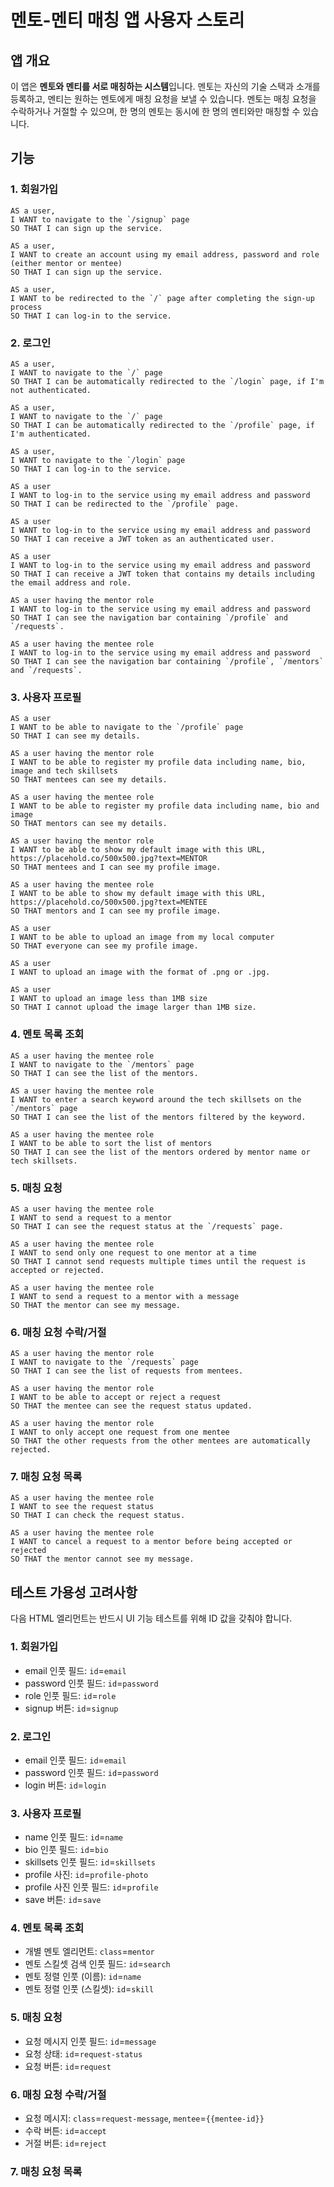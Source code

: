 # 멘토-멘티 매칭 앱 사용자 스토리

## 앱 개요

이 앱은 **멘토와 멘티를 서로 매칭하는 시스템**입니다. 멘토는 자신의 기술 스택과 소개를 등록하고, 멘티는 원하는 멘토에게 매칭 요청을 보낼 수 있습니다. 멘토는 매칭 요청을 수락하거나 거절할 수 있으며, 한 명의 멘토는 동시에 한 명의 멘티와만 매칭할 수 있습니다.

## 기능

### 1. 회원가입

```text
AS a user,
I WANT to navigate to the `/signup` page
SO THAT I can sign up the service.
```

```text
AS a user,
I WANT to create an account using my email address, password and role (either mentor or mentee)
SO THAT I can sign up the service.
```

```text
AS a user,
I WANT to be redirected to the `/` page after completing the sign-up process
SO THAT I can log-in to the service.
```

### 2. 로그인

```text
AS a user,
I WANT to navigate to the `/` page
SO THAT I can be automatically redirected to the `/login` page, if I'm not authenticated.
```

```text
AS a user,
I WANT to navigate to the `/` page
SO THAT I can be automatically redirected to the `/profile` page, if I'm authenticated.
```

```text
AS a user,
I WANT to navigate to the `/login` page
SO THAT I can log-in to the service.
```

```text
AS a user
I WANT to log-in to the service using my email address and password
SO THAT I can be redirected to the `/profile` page.
```

```text
AS a user
I WANT to log-in to the service using my email address and password
SO THAT I can receive a JWT token as an authenticated user.
```

```text
AS a user
I WANT to log-in to the service using my email address and password
SO THAT I can receive a JWT token that contains my details including the email address and role.
```

```text
AS a user having the mentor role
I WANT to log-in to the service using my email address and password
SO THAT I can see the navigation bar containing `/profile` and `/requests`.
```

```text
AS a user having the mentee role
I WANT to log-in to the service using my email address and password
SO THAT I can see the navigation bar containing `/profile`, `/mentors` and `/requests`.
```

### 3. 사용자 프로필

```text
AS a user
I WANT to be able to navigate to the `/profile` page
SO THAT I can see my details.
```

```text
AS a user having the mentor role
I WANT to be able to register my profile data including name, bio, image and tech skillsets
SO THAT mentees can see my details.
```

```text
AS a user having the mentee role
I WANT to be able to register my profile data including name, bio and image
SO THAT mentors can see my details.
```

```text
AS a user having the mentor role
I WANT to be able to show my default image with this URL, https://placehold.co/500x500.jpg?text=MENTOR
SO THAT mentees and I can see my profile image.
```

```text
AS a user having the mentee role
I WANT to be able to show my default image with this URL, https://placehold.co/500x500.jpg?text=MENTEE
SO THAT mentors and I can see my profile image.
```

```text
AS a user
I WANT to be able to upload an image from my local computer
SO THAT everyone can see my profile image.
```

```text
AS a user
I WANT to upload an image with the format of .png or .jpg.
```

```text
AS a user
I WANT to upload an image less than 1MB size
SO THAT I cannot upload the image larger than 1MB size.
```

### 4. 멘토 목록 조회

```text
AS a user having the mentee role
I WANT to navigate to the `/mentors` page
SO THAT I can see the list of the mentors.
```

```text
AS a user having the mentee role
I WANT to enter a search keyword around the tech skillsets on the `/mentors` page
SO THAT I can see the list of the mentors filtered by the keyword.
```

```text
AS a user having the mentee role
I WANT to be able to sort the list of mentors
SO THAT I can see the list of the mentors ordered by mentor name or tech skillsets.
```

### 5. 매칭 요청

```text
AS a user having the mentee role
I WANT to send a request to a mentor
SO THAT I can see the request status at the `/requests` page.
```

```text
AS a user having the mentee role
I WANT to send only one request to one mentor at a time
SO THAT I cannot send requests multiple times until the request is accepted or rejected.
```

```text
AS a user having the mentee role
I WANT to send a request to a mentor with a message
SO THAT the mentor can see my message.
```

### 6. 매칭 요청 수락/거절

```text
AS a user having the mentor role
I WANT to navigate to the `/requests` page
SO THAT I can see the list of requests from mentees.
```

```text
AS a user having the mentor role
I WANT to be able to accept or reject a request
SO THAT the mentee can see the request status updated.
```

```text
AS a user having the mentor role
I WANT to only accept one request from one mentee
SO THAT the other requests from the other mentees are automatically rejected.
```

### 7. 매칭 요청 목록

```text
AS a user having the mentee role
I WANT to see the request status
SO THAT I can check the request status.
```

```text
AS a user having the mentee role
I WANT to cancel a request to a mentor before being accepted or rejected
SO THAT the mentor cannot see my message.
```

## 테스트 가용성 고려사항

다음 HTML 엘리먼트는 반드시 UI 기능 테스트를 위해 ID 값을 갖춰야 합니다.

### 1. 회원가입

- email 인풋 필드: `id`=`email`
- password 인풋 필드: `id`=`password`
- role 인풋 필드: `id`=`role`
- signup 버튼: `id`=`signup`

### 2. 로그인

- email 인풋 필드: `id`=`email`
- password 인풋 필드: `id`=`password`
- login 버튼: `id`=`login`

### 3. 사용자 프로필

- name 인풋 필드: `id`=`name`
- bio 인풋 필드: `id`=`bio`
- skillsets 인풋 필드: `id`=`skillsets`
- profile 사진: `id`=`profile-photo`
- profile 사진 인풋 필드: `id`=`profile`
- save 버튼: `id`=`save`

### 4. 멘토 목록 조회

- 개별 멘토 엘리먼트: `class`=`mentor`
- 멘토 스킬셋 검색 인풋 필드: `id`=`search`
- 멘토 정렬 인풋 (이름): `id`=`name`
- 멘토 정렬 인풋 (스킬셋): `id`=`skill`

### 5. 매칭 요청

- 요청 메시지 인풋 필드: `id`=`message`
- 요청 상태: `id`=`request-status`
- 요청 버튼: `id`=`request`

### 6. 매칭 요청 수락/거절

- 요청 메시지: `class`=`request-message`, `mentee`=`{{mentee-id}}`
- 수락 버튼: `id`=`accept`
- 거절 버튼: `id`=`reject`

### 7. 매칭 요청 목록
